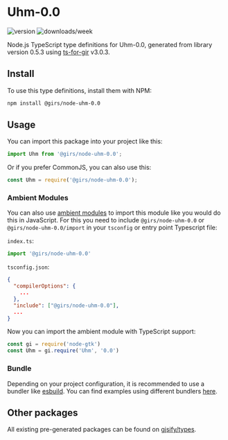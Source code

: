 
# Uhm-0.0

![version](https://img.shields.io/npm/v/@girs/node-uhm-0.0)
![downloads/week](https://img.shields.io/npm/dw/@girs/node-uhm-0.0)


Node.js TypeScript type definitions for Uhm-0.0, generated from library version 0.5.3 using [ts-for-gir](https://github.com/gjsify/ts-for-gir) v3.0.3.


## Install

To use this type definitions, install them with NPM:
```bash
npm install @girs/node-uhm-0.0
```

## Usage

You can import this package into your project like this:
```ts
import Uhm from '@girs/node-uhm-0.0';
```

Or if you prefer CommonJS, you can also use this:
```ts
const Uhm = require('@girs/node-uhm-0.0');
```

### Ambient Modules

You can also use [ambient modules](https://github.com/gjsify/ts-for-gir/tree/main/packages/cli#ambient-modules) to import this module like you would do this in JavaScript.
For this you need to include `@girs/node-uhm-0.0` or `@girs/node-uhm-0.0/import` in your `tsconfig` or entry point Typescript file:

`index.ts`:
```ts
import '@girs/node-uhm-0.0'
```

`tsconfig.json`:
```json
{
  "compilerOptions": {
    ...
  },
  "include": ["@girs/node-uhm-0.0"],
  ...
}
```

Now you can import the ambient module with TypeScript support: 

```ts
const gi = require('node-gtk')
const Uhm = gi.require('Uhm', '0.0')
```


### Bundle

Depending on your project configuration, it is recommended to use a bundler like [esbuild](https://esbuild.github.io/). You can find examples using different bundlers [here](https://github.com/gjsify/ts-for-gir/tree/main/examples).

## Other packages

All existing pre-generated packages can be found on [gjsify/types](https://github.com/gjsify/types).

